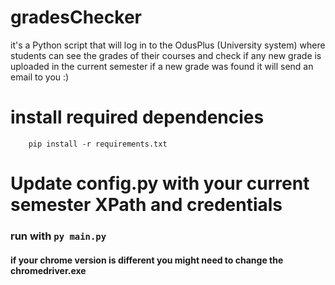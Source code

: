 # gradesChecker
it's a Python script that will log in to the OdusPlus (University system) where students can see the grades of their courses and check if any new grade is uploaded in the current semester
if a new grade was found it will send an email to you :)

# install required dependencies
```
    pip install -r requirements.txt
```
# Update config.py with your current semester XPath and credentials

### run with ``` py main.py ```
#### if your chrome version is different you might need to change the chromedriver.exe
